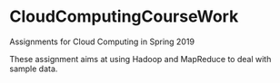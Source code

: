 # CloudComputingCourseWork
Assignments for Cloud Computing in Spring 2019

These assignment aims at using Hadoop and MapReduce to deal with sample data.
